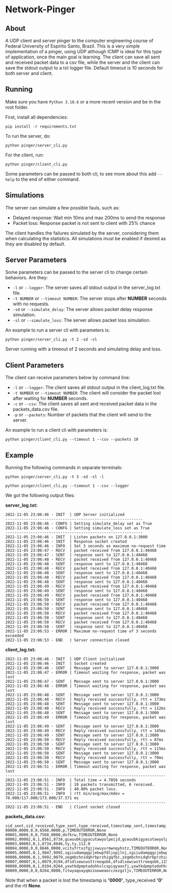 # Network-Pinger

## About

A UDP client and server pinger to the computer engineering course of Federal University of Espírito Santo, Brazil.
This is a very simple implementation of a pinger, using UDP although ICMP is ideal for this type of application, once the main goal is learning.
The client can save all sent and received packet data to a csv file, while the server and the client can save the stdout output to a txt logger file. Default timeout is 10 seconds for both server and client.

## Running

Make sure you have ```Python 3.10.6``` or a more recent version and be in the root folder.

First, install all dependencies:

```pip install -r requirements.txt```

To run the server, do:

```python pinger/server_cli.py```

For the client, run:

```python pinger/client_cli.py```

Some parameters can be passed to  both cli, to see more about this add ```--help``` to the end of either command.


## Simulations

The server can simulate a few possible fauls, such as:
- Delayed response: Wait min 10ms and max 200ms to send the response
- Packet loss: Response packet is not sent to client with 25% chance

The client handles the failures simulated by the server, considering them when calculating the statistics. All simulations must be enabled if desired as they are disabled by default.

## Server Parameters

Some parameters can be passed to the server cli to change certain behaviors. Are they:
- ```-l``` or ```--logger```: The server saves all stdout output in the server_log.txt file.
- ```-t NUMBER``` or ```--timeout NUMBER```: The server stops after **NUMBER** seconds with no requests.
- ```-sd``` or ```--simulate_delay```: The server allows packet delay response simulation.
- ```-sl``` or ```--simulate_loss```: The server allows packet loss simulation.


An example to run a server cli with parameters is:

```python pinger/server_cli.py -t 2 -sd -sl```

Server running with a timeout of 2 seconds and simulating delay and loss.


## Client Parameters

The client can receive parameters below by command line:
- ```-l``` or ```--logger```: The client saves all stdout output in the client_log.txt file.
- ```-t NUMBER``` or ```--timeout NUMBER```: The client will consider the packet lost after waiting for **NUMBER** seconds.
- ```-c``` or ```--csv```: The client saves all sent and received packet data in the packets_data.csv file.
-  ```-p``` or ```--packets```: Number of packets that the client will send to the server.

An example to run a client cli with parameters is:

```python pinger/client_cli.py --timeout 1 --csv --packets 10```

## Example

Running the following commands in separate terminals:

```python pinger/server_cli.py -t 3 -sd -sl -l```

```python pinger/client_cli.py --timeout 1 --csv --logger```

We got the following output files:

**server_log.txt:**
```
2022-11-05 23:06:46 - INIT  | UDP Server initialized
------------------------------------------------------------
2022-11-05 23:06:46 - CONFG | Setting simulate_delay set as True
2022-11-05 23:06:46 - CONFG | Setting simulate_loss set as True
------------------------------------------------------------
2022-11-05 23:06:46 - INIT  | Listen packets on 127.0.0.1:3000
2022-11-05 23:06:46 - INIT  | Response socket created
2022-11-05 23:06:46 - INFO  | Set 3 seconds as maximum no-request time
2022-11-05 23:06:47 - RECV  | packet received from 127.0.0.1:40468
2022-11-05 23:06:47 - SENT  | response sent to 127.0.0.1:40468
2022-11-05 23:06:48 - RECV  | packet received from 127.0.0.1:40468
2022-11-05 23:06:48 - SENT  | response sent to 127.0.0.1:40468
2022-11-05 23:06:48 - RECV  | packet received from 127.0.0.1:40468
2022-11-05 23:06:48 - SENT  | response sent to 127.0.0.1:40468
2022-11-05 23:06:48 - RECV  | packet received from 127.0.0.1:40468
2022-11-05 23:06:48 - SENT  | response sent to 127.0.0.1:40468
2022-11-05 23:06:49 - RECV  | packet received from 127.0.0.1:40468
2022-11-05 23:06:49 - SENT  | response sent to 127.0.0.1:40468
2022-11-05 23:06:49 - RECV  | packet received from 127.0.0.1:40468
2022-11-05 23:06:50 - SENT  | response sent to 127.0.0.1:40468
2022-11-05 23:06:50 - RECV  | packet received from 127.0.0.1:40468
2022-11-05 23:06:50 - SENT  | response sent to 127.0.0.1:40468
2022-11-05 23:06:50 - RECV  | packet received from 127.0.0.1:40468
2022-11-05 23:06:50 - SENT  | response sent to 127.0.0.1:40468
2022-11-05 23:06:50 - RECV  | packet received from 127.0.0.1:40468
2022-11-05 23:06:50 - SENT  | response sent to 127.0.0.1:40468
2022-11-05 23:06:53 - ERROR | Maximum no-request time of 3 seconds exceeded
2022-11-05 23:06:53 - END   | Server connection closed
```

**client_log.txt:**
```
2022-11-05 23:06:46 - INIT  | UDP Client initialized
2022-11-05 23:06:46 - INIT  | Socket created
2022-11-05 23:06:46 - SENT  | Message sent to server 127.0.0.1:3000
2022-11-05 23:06:47 - ERROR | Timeout waiting for response, packet was lost
2022-11-05 23:06:47 - SENT  | Message sent to server 127.0.0.1:3000
2022-11-05 23:06:48 - ERROR | Timeout waiting for response, packet was lost
2022-11-05 23:06:48 - SENT  | Message sent to server 127.0.0.1:3000
2022-11-05 23:06:48 - RECV  | Reply received successfully, rtt = 173ms
2022-11-05 23:06:48 - SENT  | Message sent to server 127.0.0.1:3000
2022-11-05 23:06:48 - RECV  | Reply received successfully, rtt = 112ms
2022-11-05 23:06:48 - SENT  | Message sent to server 127.0.0.1:3000
2022-11-05 23:06:49 - ERROR | Timeout waiting for response, packet was lost
2022-11-05 23:06:49 - SENT  | Message sent to server 127.0.0.1:3000
2022-11-05 23:06:49 - RECV  | Reply received successfully, rtt = 145ms
2022-11-05 23:06:49 - SENT  | Message sent to server 127.0.0.1:3000
2022-11-05 23:06:50 - RECV  | Reply received successfully, rtt = 87ms
2022-11-05 23:06:50 - SENT  | Message sent to server 127.0.0.1:3000
2022-11-05 23:06:50 - RECV  | Reply received successfully, rtt = 115ms
2022-11-05 23:06:50 - SENT  | Message sent to server 127.0.0.1:3000
2022-11-05 23:06:50 - RECV  | Reply received successfully, rtt = 70ms
2022-11-05 23:06:50 - SENT  | Message sent to server 127.0.0.1:3000
2022-11-05 23:06:51 - ERROR | Timeout waiting for response, packet was lost
----------------------------------------------------------------------
2022-11-05 23:06:51 - INFO  | Total time = 4.7056 seconds
2022-11-05 23:06:51 - INFO  | 10 packets transmitted, 6 received.
2022-11-05 23:06:51 - INFO  | 40.00% packet loss.
2022-11-05 23:06:51 - INFO  | rtt min/avg/max/mdev = 70.000/117.000/173.000/37.571 ms
----------------------------------------------------------------------
2022-11-05 23:06:51 - END   | Client socket closed
```

**packets_data.csv:**
```
sid_sent,sid_received,type_sent,type_received,timestamp_sent,timestamp_received,message_sent,message_received,rtt
00000,0000,0,0,6560,0000,p,TIMEOUTERROR,None
00001,0000,0,0,7560,0000,dofkrw,TIMEOUTERROR,None
00002,00002,0,1,8561,8734,gcwuubkigyacutawyolpeijd,gcwuubkigyacutawyolpeijd,173.0
00003,00003,0,1,8734,8846,ty,ty,112.0
00004,0000,0,0,8846,0000,vcitufrtxzfgjjxwuyvrmwnqyhstz,TIMEOUTERROR,None
00005,00005,0,1,9847,9992,sgiiudamqqgcjebwpfdljopjlnj,sgiiudamqqgcjebwpfdljopjlnj,145.0
00006,00006,0,1,9992,0079,zegmbchnidqhrbprzhigqfbc,zegmbchnidqhrbprzhigqfbc,87.0
00007,00007,0,1,0079,0194,dfsdlxewcwsttreeqobk,dfsdlxewcwsttreeqobk,115.0
00008,00008,0,1,0194,0264,yxwtkdpmptadohhslcxpiqyaoxfj,yxwtkdpmptadohhslcxpiqyaoxfj,70.0
00009,0000,0,0,0264,0000,fitwyaqoayqmzzooweaecczezgzljv,TIMEOUTERROR,None
```

Note that when a packet is lost the timestamp is **'0000'**, type_received **'0'** and the rtt **None**.
